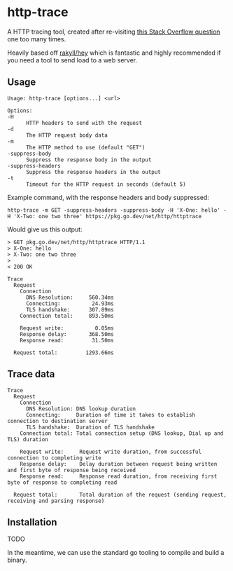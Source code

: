 # http-trace

A HTTP tracing tool, created after re-visiting [this Stack Overflow question](https://stackoverflow.com/questions/18215389/how-do-i-measure-request-and-response-times-at-once-using-curl) one too many times.

Heavily based off [rakyll/hey](https://github.com/rakyll/hey) which is fantastic and highly recommended if you need a tool to send load to a web server.

## Usage
```
Usage: http-trace [options...] <url>

Options:
-H
      HTTP headers to send with the request
-d
      The HTTP request body data
-m
      The HTTP method to use (default "GET")
-suppress-body
      Suppress the response body in the output
-suppress-headers
      Suppress the response headers in the output
-t
      Timeout for the HTTP request in seconds (default 5)
```

Example command, with the response headers and body suppressed:
```
http-trace -m GET -suppress-headers -suppress-body -H 'X-One: hello' -H 'X-Two: one two three' https://pkg.go.dev/net/http/httptrace
```

Would give us this output:
```
> GET pkg.go.dev/net/http/httptrace HTTP/1.1
> X-One: hello
> X-Two: one two three
>
< 200 OK

Trace
  Request
    Connection
      DNS Resolution:     560.34ms
      Connecting:          24.93ms
      TLS handshake:      307.89ms
    Connection total:     893.50ms

    Request write:          0.05ms
    Response delay:       368.50ms
    Response read:         31.50ms

  Request total:         1293.66ms
```

## Trace data

```
Trace
  Request
    Connection
      DNS Resolution: DNS lookup duration
      Connecting:     Duration of time it takes to establish connection to destination server
      TLS handshake:  Duration of TLS handshake
    Connection total: Total connection setup (DNS lookup, Dial up and TLS) duration

    Request write:     Request write duration, from successful connection to completing write
    Response delay:    Delay duration between request being written and first byte of response being received
    Response read:     Response read duration, from receiving first byte of response to completing read

  Request total:       Total duration of the request (sending request, receiving and parsing response)
```

## Installation
TODO

In the meantime, we can use the standard go tooling to compile and build a binary.
